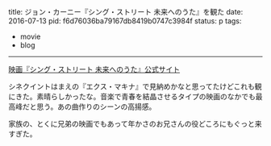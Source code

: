 title: ジョン・カーニー『シング・ストリート 未来へのうた』を観た
date: 2016-07-13
pid: f6d76036ba79167db8419b0747c3984f
status: p
tags:
- movie
- blog
---

[映画『シング・ストリート 未来へのうた』公式サイト][1]

シネクイントはまえの『エクス・マキナ』で見納めかなと思ってたけどこれも観にきた。素晴らしかったな。音楽で青春を結晶させるタイプの映画のなかでも最高峰だと思う。あの曲作りのシーンの高揚感。

家族の、とくに兄弟の映画でもあって年かさのお兄さんの役どころにもぐっと来すぎた。

[1]:	http://gaga.ne.jp/singstreet/%20